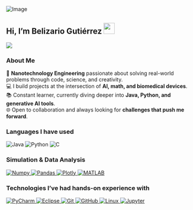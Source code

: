 ![Image](https://github.com/user-attachments/assets/e9d56ee9-185a-4f53-b699-bdf7c5690f21)
<!-- Presentación -->
<h2>Hi, I’m Belizario Gutiérrez <img src="https://raw.githubusercontent.com/MartinHeinz/MartinHeinz/master/wave.gif" width="30px"></h2>

<!-- Texto animado -->
<p>
  <a href="https://github.com/DenverCoder1/readme-typing-svg">
    <img src="https://readme-typing-svg.herokuapp.com?&font=IBM+Plex+Sans&color=abcdef&size=20&lines=Welcome+to+my+GitHub+Profile!;I'm+a+Scientist;I'm+a+Nanotechnology+Engineer" />
  </a>
</p>

<!-- Sobre mí -->
<h3><strong>About Me</strong></h3>
<p>
  🚀 <strong>Nanotechnology Engineering</strong> passionate about solving real-world problems through code, science, and creativity.<br>
  💻 I build projects at the intersection of <strong>AI, math, and biomedical devices</strong>.<br>
  📚 Constant learner, currently diving deeper into <strong>Java, Python, and generative AI tools</strong>.<br>
  🌐 Open to collaboration and always looking for <strong>challenges that push me forward</strong>.
</p>


<!-- Lenguajes -->
<h3><strong>Languages I have used</strong></h3>
<p>
  <img src="https://img.shields.io/badge/Java-007396?style=for-the-badge&logo=Java&logoColor=white" alt="Java"/>
  <img src="https://img.shields.io/badge/Python-3776AB?style=for-the-badge&logo=python&logoColor=white" alt="Python"/>
  <img src="https://img.shields.io/badge/C-A8B9CC?style=for-the-badge&logo=c&logoColor=white" alt="C"/>
</p>

<!-- Simulación y análisis de datos -->
<h3><strong>Simulation & Data Analysis</strong></h3>
<p>
  <a href="https://numpy.org/" target="_blank">
    <img src="https://img.shields.io/badge/Numpy-777BB4?style=for-the-badge&logo=numpy&logoColor=white" alt="Numpy"/>
  </a>
  <a href="https://pandas.pydata.org/" target="_blank">
    <img src="https://img.shields.io/badge/Pandas-150458?style=for-the-badge&logo=pandas&logoColor=white" alt="Pandas"/>
  </a>
  <a href="https://plotly.com/" target="_blank">
    <img src="https://img.shields.io/badge/Plotly-3F4F75?style=for-the-badge&logo=plotly&logoColor=white" alt="Plotly"/>
  </a>
  <a href="https://www.mathworks.com/products/matlab.html" target="_blank">
    <img src="https://img.shields.io/badge/MATLAB-0076A8?style=for-the-badge&logo=mathworks&logoColor=white" alt="MATLAB"/>
  </a>
</p>

<!-- Tecnologías -->
<h3><strong>Technologies I’ve had hands-on experience with</strong></h3>
<p>
  <a href="https://www.jetbrains.com/pycharm/" target="_blank">
    <img src="https://img.shields.io/badge/PyCharm-000000?style=for-the-badge&logo=pycharm&logoColor=white" alt="PyCharm"/>
  </a>
  <a href="https://www.eclipse.org/" target="_blank">
    <img src="https://img.shields.io/badge/Eclipse-2C2255?style=for-the-badge&logo=eclipse&logoColor=white" alt="Eclipse"/>
  </a>
  <a href="https://git-scm.com/" target="_blank">
    <img src="https://img.shields.io/badge/Git-F05032?style=for-the-badge&logo=git&logoColor=white" alt="Git"/>
  </a>
  <a href="https://github.com/" target="_blank">
    <img src="https://img.shields.io/badge/GitHub-181717?style=for-the-badge&logo=github&logoColor=white" alt="GitHub"/>
  </a>
  <a href="https://www.linux.org/" target="_blank">
    <img src="https://img.shields.io/badge/Linux-FCC624?style=for-the-badge&logo=linux&logoColor=black" alt="Linux"/>
  </a>
  <a href="https://jupyter.org/" target="_blank">
    <img src="https://img.shields.io/badge/Jupyter-F37626?style=for-the-badge&logo=jupyter&logoColor=white" alt="Jupyter"/>
  </a>
</p>





